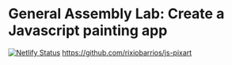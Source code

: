 # General Assembly Lab: Create a Javascript painting app

[![Netlify Status](https://api.netlify.com/api/v1/badges/82403c8a-b4eb-4de5-bf5a-66762acb225b/deploy-status)](https://app.netlify.com/sites/js-pixart/deploys)
https://github.com/rixiobarrios/js-pixart
